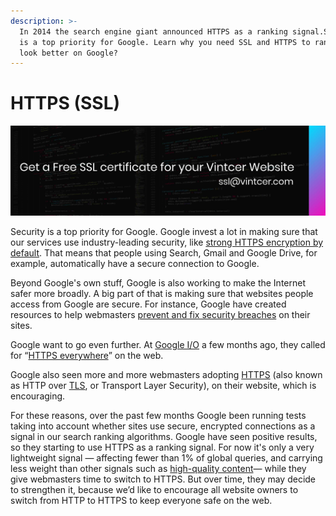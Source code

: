 ```yaml
---
description: >-
  In 2014 the search engine giant announced HTTPS as a ranking signal.Security
  is a top priority for Google. Learn why you need SSL and HTTPS to rank and
  look better on Google?
---
```


# HTTPS \(SSL\)

![ To request a free SSL certificate for your website please contact us at ssl@vintcer.com&#x200B;](.gitbook/assets/vintcer_ssl-1.jpeg)

Security is a top priority for Google. Google invest a lot in making sure that our services use industry-leading security, like [strong HTTPS encryption by default](http://googleonlinesecurity.blogspot.com/2011/11/protecting-data-for-long-term-with.html?utm_source=wmx_blog&utm_medium=referral&utm_campaign=tls_en_post). That means that people using Search, Gmail and Google Drive, for example, automatically have a secure connection to Google.

Beyond Google's own stuff, Google is also working to make the Internet safer more broadly. A big part of that is making sure that websites people access from Google are secure. For instance, Google have created resources to help webmasters [prevent and fix security breaches](https://www.google.com/webmasters/hacked/?utm_source=wmx_blog&utm_medium=referral&utm_campaign=tls_en_post) on their sites.

Google want to go even further. At [Google I/O](https://www.google.com/events/io?utm_source=wmx_blog&utm_medium=referral&utm_campaign=tls_en_post) a few months ago, they called for “[HTTPS everywhere](https://www.youtube.com/watch?v=cBhZ6S0PFCY&utm_source=wmx_blog&utm_medium=referral&utm_campaign=tls_en_post)” on the web.

Google also seen more and more webmasters adopting [HTTPS](https://en.wikipedia.org/wiki/HTTP_Secure) \(also known as HTTP over [TLS](https://en.wikipedia.org/wiki/Transport_Layer_Security), or Transport Layer Security\), on their website, which is encouraging.

For these reasons, over the past few months Google been running tests taking into account whether sites use secure, encrypted connections as a signal in our search ranking algorithms. Google have seen positive results, so they starting to use HTTPS as a ranking signal. For now it's only a very lightweight signal — affecting fewer than 1% of global queries, and carrying less weight than other signals such as [high-quality content](https://support.google.com/webmasters/answer/6001093?utm_source=wmx_blog&utm_medium=referral&utm_campaign=tls_en_post)— while they give webmasters time to switch to HTTPS. But over time, they may decide to strengthen it, because we’d like to encourage all website owners to switch from HTTP to HTTPS to keep everyone safe on the web.


